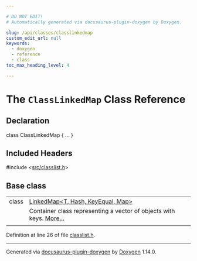 ```yaml
---

# DO NOT EDIT!
# Automatically generated via docusaurus-plugin-doxygen by Doxygen.

slug: /api/classes/classlinkedmap
custom_edit_url: null
keywords:
  - doxygen
  - reference
  - class
toc_max_heading_level: 4

---
```


<div class="doxyPage">

# The `ClassLinkedMap` Class Reference



## Declaration

<div class="doxyDeclaration">
class ClassLinkedMap { ... }
</div>

## Included Headers

<div class="doxyIncludesList">#include &lt;<a href="/web-doxygen/docs/api/files/src/classlist-h">src/classlist.h</a>&gt;
</div>

## Base class

<table class="doxyMembersIndex">

<tr class="doxyMemberIndexItem">
<td class="doxyMemberIndexItemType" align="left" valign="top">class</td>
<td class="doxyMemberIndexItemName" align="left" valign="top"><a href="/web-doxygen/docs/api/classes/linkedmap">LinkedMap&lt;T, Hash, KeyEqual, Map&gt;</a></td>
</tr>
<tr class="doxyMemberIndexDescription">
<td class="doxyMemberIndexDescriptionLeft"></td>
<td class="doxyMemberIndexDescriptionRight">
Container class representing a vector of objects with keys. <a href="/web-doxygen/docs/api/classes/linkedmap/#details">More...</a>
</td>
</tr>
<tr class="doxyMemberIndexSeparator">
<td class="doxyMemberIndexSeparator" colspan="2"></td>
</tr>

</table>


Definition at line 26 of file <a href="/web-doxygen/docs/api/files/src/classlist-h">classlist.h</a>.

<hr/>

<p class="doxyGeneratedBy">Generated via <a href="https://github.com/xpack/docusaurus-plugin-doxygen">docusaurus-plugin-doxygen</a> by <a href="https://www.doxygen.nl">Doxygen</a> 1.14.0.</p>

</div>
